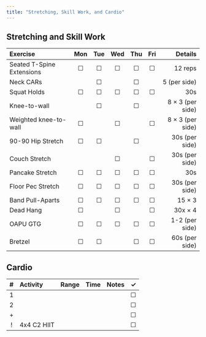 ```yaml
---
title: "Stretching, Skill Work, and Cardio"
---
```


## Stretching and Skill Work

| Exercise                  | Mon | Tue | Wed | Thu | Fri | Details               |
|:------------|:-:|:-:|:-:|:-:|:-:|----------:|
| Seated T-Spine Extensions | ☐   | ☐   | ☐   | ☐   | ☐   | 12 reps               |
| Neck CARs                 |     | ☐   |     | ☐   |     | 5 (per side)          |
| Squat Holds               | ☐   | ☐   | ☐   | ☐   | ☐   | 30s                   |
| Knee-to-wall              |     | ☐   |     | ☐   |     | 8 × 3 (per side)      |
| Weighted knee-to-wall     | ☐   |     | ☐   |     | ☐   | 8 × 3 (per side)      |
| 90-90 Hip Stretch         | ☐   | ☐   |     | ☐   |     | 30s (per side)        |
| Couch Stretch             |     |     | ☐   |     | ☐   | 30s (per side)        |
| Pancake Stretch           | ☐   | ☐   | ☐   | ☐   | ☐   | 30s                   |
| Floor Pec Stretch         | ☐   | ☐   | ☐   | ☐   | ☐   | 30s (per side)        |
| Band Pull-Aparts          | ☐   | ☐   | ☐   | ☐   | ☐   | 15 × 3                |
| Dead Hang                 | ☐   |     | ☐   |     | ☐   | 30x × 4               |
| OAPU GTG                  | ☐   | ☐   | ☐   | ☐   | ☐   | 1-2 (per side)        |
| Bretzel                   | ☐   | ☐   |     | ☐   | ☐   | 60s (per side)        |

## Cardio

| # | Activity      | Range | Time  | Notes                               | ✓ |
|:-:|:--------------|:------|:------|:------------------------------------|:-:|
| 1 |               |       |       |                                     | ☐ |
| 2 |               |       |       |                                     | ☐ |
| + |               |       |       |                                     | ☐ |
| ! | 4x4 C2 HIIT   |       |       |                                     | ☐ |
